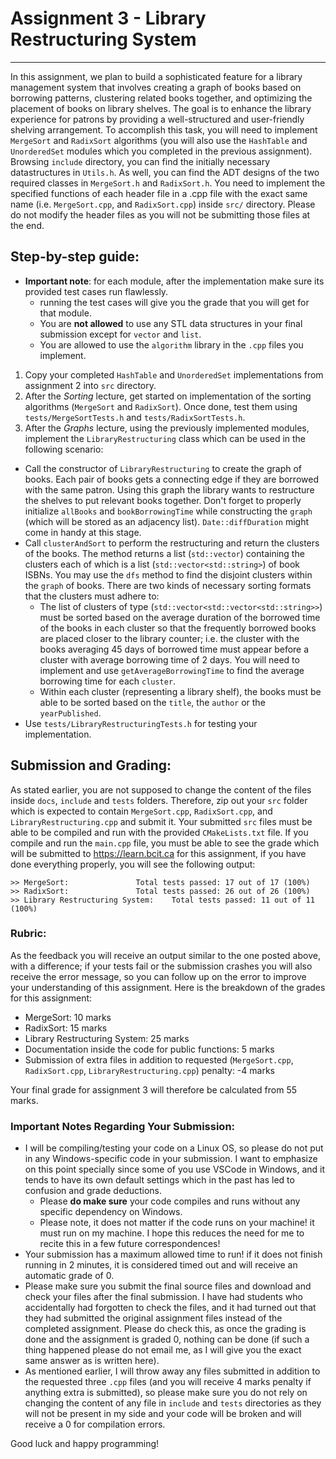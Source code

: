 Assignment 3 - Library Restructuring System
================================================================
---

In this assignment, we plan to build a sophisticated feature for a library management system that involves creating a 
graph of books based on borrowing patterns, clustering related books together, and optimizing the placement of books on 
library shelves. The goal is to enhance the library experience for patrons by providing a well-structured and 
user-friendly shelving arrangement. To accomplish this task, you will need to implement `MergeSort` and `RadixSort` 
algorithms (you will also use the `HashTable` and `UnorderedSet` modules which you completed in the previous assignment). 
Browsing `include` directory, you can find the initially necessary datastructures in `Utils.h`. 
As well, you can find the ADT designs of the two required classes in `MergeSort.h` and `RadixSort.h`. 
You need to implement the specified functions of each header file in a .cpp file with the exact same name (i.e. 
`MergeSort.cpp`, and `RadixSort.cpp`) inside `src/` directory. Please do not modify the header files as you will not 
be submitting those files at the end.

Step-by-step guide:
-------------------
* **Important note**: for each module, after the implementation make sure its provided test cases run flawlessly.
  * running the test cases will give you the grade that you will get for that module. 
  * You are **not allowed** to use any STL data structures in your final submission except for `vector` and `list`.
  * You are allowed to use the `algorithm` library in the `.cpp` files you implement.

1. Copy your completed `HashTable` and `UnorderedSet` implementations from assignment 2 into `src` directory.
2. After the _Sorting_ lecture, get started on implementation of the sorting algorithms (`MergeSort` and `RadixSort`).
   Once done, test them using `tests/MergeSortTests.h` and `tests/RadixSortTests.h`.
3. After the _Graphs_ lecture, using the previously implemented modules, implement the `LibraryRestructuring` class 
   which can be used in the following scenario:

- Call the constructor of `LibraryRestructuring` to create the graph of books. Each pair of books gets a connecting edge 
  if they are borrowed with the same patron. Using this graph the library wants to restructure the shelves to put 
  relevant books together. Don't forget to properly initialize `allBooks` and `bookBorrowingTime` while constructing the
  `graph` (which will be stored as an adjacency list). `Date::diffDuration` might come in handy at this stage.
- Call `clusterAndSort` to perform the restructuring and return the clusters of the books. The method returns a 
  list (`std::vector`) containing the clusters each of which is a list (`std::vector<std::string>`) of book ISBNs.
  You may use the `dfs` method to find the disjoint clusters within the `graph` of books.
  There are two kinds of necessary sorting formats that the clusters must adhere to:
  - The list of clusters of type (`std::vector<std::vector<std::string>>`) must be sorted based on the average duration 
    of the borrowed time of the books in each cluster so that the frequently borrowed books are placed closer to the 
    library counter; i.e. the cluster with the books averaging 45 days of borrowed time must appear before a cluster 
    with average borrowing time of 2 days. You will need to implement and use `getAverageBorrowingTime` to find the 
    average borrowing time for each `cluster`.
  - Within each cluster (representing a library shelf), the books must be able to be sorted based on the `title`, the 
    `author` or the `yearPublished`.
- Use `tests/LibraryRestructuringTests.h` for testing your implementation.

## Submission and Grading:

As stated earlier, you are not supposed to change the content of the files inside `docs`, `include` and `tests` folders.
Therefore, zip out your `src` folder which is expected to contain `MergeSort.cpp`, `RadixSort.cpp`, and
`LibraryRestructuring.cpp` and submit it. Your submitted `src` files must be able to be compiled and run with the 
provided `CMakeLists.txt` file. If you compile and run the `main.cpp` file, you must be able to see the grade which will 
be submitted to https://learn.bcit.ca for this assignment, if you have done everything properly, you will see the following
output:
```
>> MergeSort:				Total tests passed: 17 out of 17 (100%)
>> RadixSort:				Total tests passed: 26 out of 26 (100%)
>> Library Restructuring System: 	Total tests passed: 11 out of 11 (100%)
```

### Rubric:
As the feedback you will receive an output similar to the one posted above, with a difference; if your tests fail or the
submission crashes you will also receive the error message, so you can follow up on the error to improve your 
understanding of this assignment. Here is the breakdown of the grades for this assignment:

* MergeSort: 10 marks
* RadixSort: 15 marks
* Library Restructuring System: 25 marks
* Documentation inside the code for public functions: 5 marks
* Submission of extra files in addition to requested (`MergeSort.cpp`, `RadixSort.cpp`, `LibraryRestructuring.cpp`) penalty: -4 marks

Your final grade for assignment 3 will therefore be calculated from 55 marks.

### Important Notes Regarding Your Submission:
* I will be compiling/testing your code on a Linux OS, so please do not put in any Windows-specific code in your submission.
  I want to emphasize on this point specially since some of you use VSCode in Windows, and it tends to have its own
  default settings which in the past has led to confusion and grade deductions.
  * Please **do make sure** your code
    compiles and runs without any specific dependency on Windows.
  * Please note, it does not matter if the code runs on your
    machine! it must run on my machine. I hope this reduces the need for me to recite this in a few future correspondences!
* Your submission has a maximum allowed time to run! if it does not finish running in 2 minutes, it is considered timed
  out and will receive an automatic grade of 0.
* Please make sure you submit the final source files and download and check your files after the final submission.
  I have had students who accidentally had forgotten to check the files, and it had turned out that they had submitted
  the original assignment files instead of the completed assignment. Please do check this, as once the grading is done
  and the assignment is graded 0, nothing can be done (if such a thing happened please do not email me, as I will give
  you the exact same answer as is written here).
* As mentioned earlier, I will throw away any files submitted in addition to the requested three `.cpp` files (and you
  will receive 4 marks penalty if anything extra is submitted), so please make sure you do not rely on changing the
  content of any file in `include` and `tests` directories as they will not be present in my side and your code will be
  broken and will receive a 0 for compilation errors.

Good luck and happy programming!